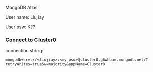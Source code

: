 MongoDB Atlas

User name:
Liujiay

User psw:
K??


### Connect to Cluster0

connection string:

```
mongodb+srv://<liujiay>:<my psw>@cluster0.g6whbar.mongodb.net/?retryWrites=true&w=majority&appName=Cluster0
```
